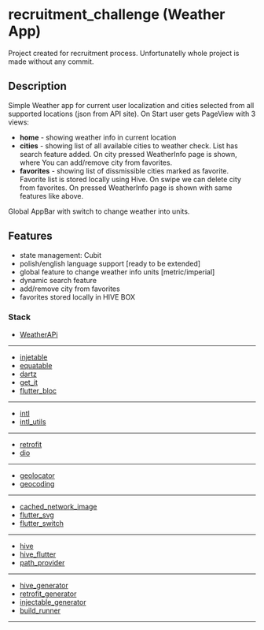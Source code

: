 # recruitment_challenge (Weather App)

Project created for recruitment process.
Unfortunatelly whole project is made without any commit.

## Description

Simple Weather app for current user localization and cities selected from all supported locations (json from API site).
On Start user gets PageView with 3 views:

 - <b>home</b> - showing weather info in current location
 - <b>cities</b> - showing list of all available cities to weather check. List has search feature added. On city pressed WeatherInfo page is shown, where You can add/remove city from favorites.
 - <b>favorites</b> - showing list of dissmissible cities marked as favorite. Favorite list is stored locally using Hive. On swipe we can delete city from favorites. On pressed WeatherInfo page is shown with same features like above.

 Global AppBar with switch to change weather into units.

## Features

 - state management: Cubit
 - polish/english language support [ready to be extended]
 - global feature to change weather info units [metric/imperial]
 - dynamic search feature
 - add/remove city from favorites
 - favorites stored locally in HIVE BOX

 ### Stack


 - <a href="https://openweathermap.org">WeatherAPi</a>
 --------------------------
 - <a href="https://pub.dev/packages/injectable">injetable</a>
 - <a href="https://pub.dev/packages/equatable">equatable</a>
 - <a href="https://pub.dev/packages/dartz">dartz</a>
 - <a href="https://pub.dev/packages/get_it">get_it</a>
 - <a href="https://pub.dev/packages/flutter_bloc">flutter_bloc</a>
 --------------------------
 - <a href="https://pub.dev/packages/intl">intl</a>
 - <a href="https://pub.dev/packages/intl_utils">intl_utils</a>
 --------------------------
 - <a href="https://pub.dev/packages/retrofit">retrofit</a>
 - <a href="https://pub.dev/packages/dio">dio</a>
 --------------------------
 - <a href="https://pub.dev/packages/geolocator">geolocator</a>
 - <a href="https://pub.dev/packages/geocoding">geocoding</a>
 --------------------------
 - <a href="https://pub.dev/packages/cached_network_image">cached_network_image</a>
 - <a href="https://pub.dev/packages/flutter_svg">flutter_svg</a>
 - <a href="https://pub.dev/packages/flutter_switch">flutter_switch</a>
 --------------------------
 - <a href="https://pub.dev/packages/hive">hive</a>
 - <a href="https://pub.dev/packages/hive_flutter">hive_flutter</a>
 - <a href="https://pub.dev/packages/path_provider">path_provider</a>
 --------------------------
 - <a href="https://pub.dev/packages/hive_generator">hive_generator</a>
 - <a href="https://pub.dev/packages/retrofit_generator">retrofit_generator</a>
 - <a href="https://pub.dev/packages/injectable_generator">injectable_generator</a>
 - <a href="https://pub.dev/packages/build_runner">build_runner</a>
 --------------------------